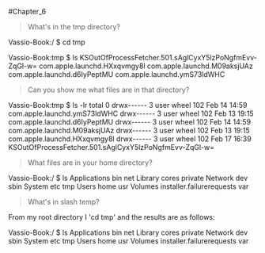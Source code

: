 #Chapter_6

> What's in the tmp directory?

Vassio-Book:/ $ cd tmp


Vassio-Book:tmp $ ls
KSOutOfProcessFetcher.501.sAglCyxY5lzPoNgfmEvv-ZqGl-w=
com.apple.launchd.HXxqvmgy8l
com.apple.launchd.M09aksjUAz
com.apple.launchd.d6IyPeptMU
com.apple.launchd.ymS73ldWHC


> Can you show me what files are in that directory?

Vassio-Book:tmp $ ls -lr
total 0
drwx------  3 user  wheel  102 Feb 14 14:59 com.apple.launchd.ymS73ldWHC
drwx------  3 user  wheel  102 Feb 13 19:15 com.apple.launchd.d6IyPeptMU
drwx------  3 user  wheel  102 Feb 14 14:59 com.apple.launchd.M09aksjUAz
drwx------  3 user  wheel  102 Feb 13 19:15 com.apple.launchd.HXxqvmgy8l
drwx------  3 user  wheel  102 Feb 17 16:39 KSOutOfProcessFetcher.501.sAglCyxY5lzPoNgfmEvv-ZqGl-w=


> What files are in your home directory?

Vassio-Book:/ $ ls
Applications              bin                       net
Library                   cores                     private
Network                   dev                       sbin
System                    etc                       tmp
Users                     home                      usr
Volumes                   installer.failurerequests var


> What's in slash temp?

From my root directory I 'cd tmp' and the results are as follows:

Vassio-Book:/ $ ls
Applications              bin                       net
Library                   cores                     private
Network                   dev                       sbin
System                    etc                       tmp
Users                     home                      usr
Volumes                   installer.failurerequests var

